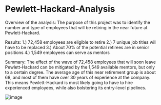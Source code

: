 # Pewlett-Hackard-Analysis

Overview of the analysis:
     The purpose of this project was to identify the number and type of employees that will be retiring in the near future at Pewlett-Hackard.

Results:
1.)	72,458 employees are eligible to retire
2.)	7 unique job titles will have to be replaced
3.)	About 70% of the potential retirees are in senior positions
4.)	1,549 employees can serve as mentors

Summary:
     The effect of the wave of 72,458 employees that will soon leave Pewlett-Hackard can be mitigated by the 1,549 available mentors, but only to a certain degree. The average age of this near retirement group is about 68, and most of them have over 30 years of experience at the company. This means Pewlett-Hackard is most likely going to have to hire experienced employees, while also bolstering its entry-level pipelines.

![image](https://user-images.githubusercontent.com/96176817/155904298-a674842a-94b5-4ee8-a03b-fb740ea936f2.png)

